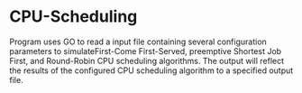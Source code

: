 # CPU-Scheduling
Program uses GO to read a input file containing several configuration parameters to simulateFirst-Come First-Served, preemptive Shortest Job First, and Round-Robin CPU scheduling algorithms. The output will reflect the results of the configured CPU scheduling algorithm to a specified output file.
